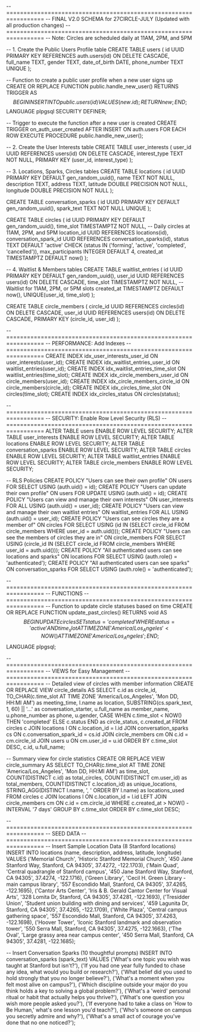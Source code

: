 -- =================================================================
-- FINAL V2.0 SCHEMA for 27CIRCLE-JULY (Updated with all production changes)
-- =================================================================
-- Note: Circles are scheduled daily at 11AM, 2PM, and 5PM

-- 1. Create the Public Users Profile table
CREATE TABLE users (
    id UUID PRIMARY KEY REFERENCES auth.users(id) ON DELETE CASCADE,
    full_name TEXT,
    gender TEXT,
    date_of_birth DATE,
    phone_number TEXT UNIQUE
);

-- Function to create a public user profile when a new user signs up
CREATE OR REPLACE FUNCTION public.handle_new_user()
RETURNS TRIGGER AS $$
BEGIN
  INSERT INTO public.users (id)
  VALUES (new.id);
  RETURN new;
END;
$$ LANGUAGE plpgsql SECURITY DEFINER;

-- Trigger to execute the function after a new user is created
CREATE TRIGGER on_auth_user_created
  AFTER INSERT ON auth.users
  FOR EACH ROW EXECUTE PROCEDURE public.handle_new_user();

-- 2. Create the User Interests table
CREATE TABLE user_interests (
    user_id UUID REFERENCES users(id) ON DELETE CASCADE,
    interest_type TEXT NOT NULL,
    PRIMARY KEY (user_id, interest_type)
);

-- 3. Locations, Sparks, Circles tables
CREATE TABLE locations (
    id UUID PRIMARY KEY DEFAULT gen_random_uuid(),
    name TEXT NOT NULL,
    description TEXT,
    address TEXT,
    latitude DOUBLE PRECISION NOT NULL,
    longitude DOUBLE PRECISION NOT NULL
);

CREATE TABLE conversation_sparks (
    id UUID PRIMARY KEY DEFAULT gen_random_uuid(),
    spark_text TEXT NOT NULL UNIQUE
);

CREATE TABLE circles (
    id UUID PRIMARY KEY DEFAULT gen_random_uuid(),
    time_slot TIMESTAMPTZ NOT NULL, -- Daily circles at 11AM, 2PM, and 5PM
    location_id UUID REFERENCES locations(id),
    conversation_spark_id UUID REFERENCES conversation_sparks(id),
    status TEXT DEFAULT 'active' CHECK (status IN ('forming', 'active', 'completed', 'cancelled')),
    max_participants INTEGER DEFAULT 4,
    created_at TIMESTAMPTZ DEFAULT now()
);

-- 4. Waitlist & Members tables
CREATE TABLE waitlist_entries (
    id UUID PRIMARY KEY DEFAULT gen_random_uuid(),
    user_id UUID REFERENCES users(id) ON DELETE CASCADE,
    time_slot TIMESTAMPTZ NOT NULL, -- Waitlist for 11AM, 2PM, or 5PM slots
    created_at TIMESTAMPTZ DEFAULT now(),
    UNIQUE(user_id, time_slot)
);

CREATE TABLE circle_members (
    circle_id UUID REFERENCES circles(id) ON DELETE CASCADE,
    user_id UUID REFERENCES users(id) ON DELETE CASCADE,
    PRIMARY KEY (circle_id, user_id)
);

-- =================================================================
-- PERFORMANCE: Add Indexes
-- =================================================================
CREATE INDEX idx_user_interests_user_id ON user_interests(user_id);
CREATE INDEX idx_waitlist_entries_user_id ON waitlist_entries(user_id);
CREATE INDEX idx_waitlist_entries_time_slot ON waitlist_entries(time_slot);
CREATE INDEX idx_circle_members_user_id ON circle_members(user_id);
CREATE INDEX idx_circle_members_circle_id ON circle_members(circle_id);
CREATE INDEX idx_circles_time_slot ON circles(time_slot);
CREATE INDEX idx_circles_status ON circles(status);

-- =================================================================
-- SECURITY: Enable Row Level Security (RLS)
-- =================================================================
ALTER TABLE users ENABLE ROW LEVEL SECURITY;
ALTER TABLE user_interests ENABLE ROW LEVEL SECURITY;
ALTER TABLE locations ENABLE ROW LEVEL SECURITY;
ALTER TABLE conversation_sparks ENABLE ROW LEVEL SECURITY;
ALTER TABLE circles ENABLE ROW LEVEL SECURITY;
ALTER TABLE waitlist_entries ENABLE ROW LEVEL SECURITY;
ALTER TABLE circle_members ENABLE ROW LEVEL SECURITY;

-- RLS Policies
CREATE POLICY "Users can see their own profile" ON users FOR SELECT USING (auth.uid() = id);
CREATE POLICY "Users can update their own profile" ON users FOR UPDATE USING (auth.uid() = id);
CREATE POLICY "Users can view and manage their own interests" ON user_interests FOR ALL USING (auth.uid() = user_id);
CREATE POLICY "Users can view and manage their own waitlist entries" ON waitlist_entries FOR ALL USING (auth.uid() = user_id);
CREATE POLICY "Users can see circles they are a member of" ON circles FOR SELECT
    USING (id IN (SELECT circle_id FROM circle_members WHERE user_id = auth.uid()));
CREATE POLICY "Users can see the members of circles they are in" ON circle_members FOR SELECT
    USING (circle_id IN (SELECT circle_id FROM circle_members WHERE user_id = auth.uid()));
CREATE POLICY "All authenticated users can see locations and sparks" ON locations FOR SELECT USING (auth.role() = 'authenticated');
CREATE POLICY "All authenticated users can see sparks" ON conversation_sparks FOR SELECT USING (auth.role() = 'authenticated');

-- =================================================================
-- FUNCTIONS
-- =================================================================
-- Function to update circle statuses based on time
CREATE OR REPLACE FUNCTION update_past_circles()
RETURNS void AS $$
BEGIN
  UPDATE circles
  SET status = 'completed'
  WHERE status = 'active'
    AND time_slot AT TIME ZONE 'America/Los_Angeles' < NOW() AT TIME ZONE 'America/Los_Angeles';
END;
$$ LANGUAGE plpgsql;

-- =================================================================
-- VIEWS for Easy Management
-- =================================================================
-- Detailed view of circles with member information
CREATE OR REPLACE VIEW circle_details AS
SELECT 
  c.id as circle_id,
  TO_CHAR(c.time_slot AT TIME ZONE 'America/Los_Angeles', 'Mon DD, HH:MI AM') as meeting_time,
  l.name as location,
  SUBSTRING(cs.spark_text, 1, 60) || '...' as conversation_starter,
  u.full_name as member_name,
  u.phone_number as phone,
  u.gender,
  CASE 
    WHEN c.time_slot < NOW() THEN 'completed'
    ELSE c.status
  END as circle_status,
  c.created_at
FROM circles c
JOIN locations l ON c.location_id = l.id
JOIN conversation_sparks cs ON c.conversation_spark_id = cs.id
JOIN circle_members cm ON c.id = cm.circle_id
JOIN users u ON cm.user_id = u.id
ORDER BY c.time_slot DESC, c.id, u.full_name;

-- Summary view for circle statistics
CREATE OR REPLACE VIEW circle_summary AS
SELECT 
  TO_CHAR(c.time_slot AT TIME ZONE 'America/Los_Angeles', 'Mon DD, HH:MI AM') as time_slot,
  COUNT(DISTINCT c.id) as total_circles,
  COUNT(DISTINCT cm.user_id) as total_members,
  COUNT(DISTINCT c.location_id) as unique_locations,
  STRING_AGG(DISTINCT l.name, ', ' ORDER BY l.name) as locations_used
FROM circles c
JOIN locations l ON c.location_id = l.id
LEFT JOIN circle_members cm ON c.id = cm.circle_id
WHERE c.created_at > NOW() - INTERVAL '7 days'
GROUP BY c.time_slot
ORDER BY c.time_slot DESC;

-- =================================================================
-- SEED DATA
-- =================================================================
-- Insert Sample Location Data (8 Stanford locations)
INSERT INTO locations (name, description, address, latitude, longitude) VALUES
('Memorial Church', 'Historic Stanford Memorial Church', '450 Jane Stanford Way, Stanford, CA 94305', 37.4272, -122.1703),
('Main Quad', 'Central quadrangle of Stanford campus', '450 Jane Stanford Way, Stanford, CA 94305', 37.4274, -122.1716),
('Green Library', 'Cecil H. Green Library - main campus library', '557 Escondido Mall, Stanford, CA 94305', 37.4265, -122.1695),
('Cantor Arts Center', 'Iris & B. Gerald Cantor Center for Visual Arts', '328 Lomita Dr, Stanford, CA 94305', 37.4281, -122.1693),
('Tresidder Union', 'Student union building with dining and services', '459 Lagunita Dr, Stanford, CA 94305', 37.4265, -122.1709),
('White Plaza', 'Central campus gathering space', '557 Escondido Mall, Stanford, CA 94305', 37.4263, -122.1698),
('Hoover Tower', 'Iconic Stanford landmark and observation tower', '550 Serra Mall, Stanford, CA 94305', 37.4275, -122.1663),
('The Oval', 'Large grassy area near campus center', '450 Serra Mall, Stanford, CA 94305', 37.4281, -122.1685);

-- Insert Conversation Sparks (10 thoughtful prompts)
INSERT INTO conversation_sparks (spark_text) VALUES
('What's one topic you wish was taught at Stanford but isn't?'),
('If you had one year fully funded to chase any idea, what would you build or research?'),
('What belief did you used to hold strongly that you no longer believe?'),
('What's a moment when you felt most alive on campus?'),
('Which discipline outside your major do you think holds a key to solving a global problem?'),
('What's a 'weird' personal ritual or habit that actually helps you thrive?'),
('What's one question you wish more people asked you?'),
('If everyone had to take a class on 'How to Be Human,' what's one lesson you'd teach?'),
('Who's someone on campus you secretly admire and why?'),
('What's a small act of courage you've done that no one noticed?');